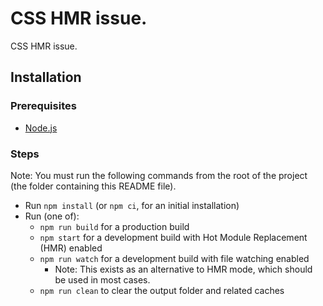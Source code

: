 # CSS HMR issue.

CSS HMR issue.

## Installation

### Prerequisites

* [Node.js](https://nodejs.org/)

### Steps

Note: You must run the following commands from the root of the project (the folder containing this README file).

* Run `npm install` (or `npm ci`, for an initial installation)
* Run (one of):
    * `npm run build` for a production build
    * `npm start` for a development build with Hot Module Replacement (HMR) enabled
    * `npm run watch` for a development build with file watching enabled
        * Note: This exists as an alternative to HMR mode, which should be used in most cases.
    * `npm run clean` to clear the output folder and related caches

